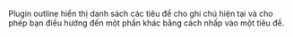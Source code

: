 Plugin outline hiển thị danh sách các tiêu đề cho ghi chú hiện tại và cho phép bạn điều hướng đến một phần khác bằng cách nhấp vào một tiêu đề.
